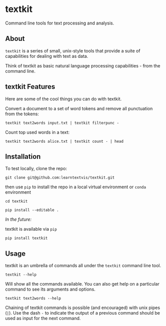 # textkit

Command line tools for text processing and analysis.

## About

`textkit` is a series of small, unix-style tools that provide a suite of capabilities for
dealing with text as data.

Think of textkit as basic natural language processing capabilities - from the command line.

## textkit Features

Here are some of the cool things you can do with textkit.

Convert a document to a set of word tokens and remove all punctuation from the tokens:

```
textkit text2words input.txt | textkit filterpunc -
```

Count top used words in a text:

```
textkit text2words alice.txt | textkit count - | head
```

## Installation

To test locally, clone the repo:

```
git clone git@github.com:learntextvis/textkit.git
```

then use `pip` to install the repo in a local virtual environment or `conda` environment

```
cd textkit

pip install --editable .
```

_In the future:_

textkit is available via `pip`

```
pip install textkit
```

## Usage

textkit is an umbrella of commands all under the `textkit` command line tool.

```
textkit --help
```

Will show all the commands available. You can also get help on a particular command to see its arguments and options.

```
textkit text2words --help
```

Chaining of textkit commands is possible (and encouraged) with unix pipes (`|`). Use the dash `-` to indicate the output of a previous command should be used as input for the next command.
